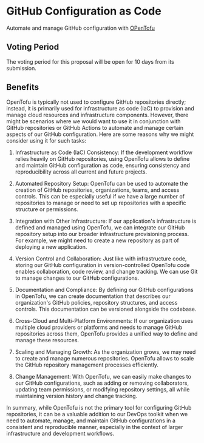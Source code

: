 # GitHub Configuration as Code

Automate and manage GitHub configuration with [OPenTofu][1]

## Voting Period

The voting period for this proposal will be open for 10 days from its submission.

## Benefits

OpenTofu is typically not used to configure GitHub repositories directly;
instead, it is primarily used for infrastructure as code (IaC) to provision and
manage cloud resources and infrastructure components. However, there might be
scenarios where we would want to use it in conjunction with GitHub
repositories or GitHub Actions to automate and manage certain aspects of our
GitHub configuration. Here are some reasons why we might consider using
it for such tasks:

1. Infrastructure as Code (IaC) Consistency: If the development workflow relies
heavily on GitHub repositories, using OpenTofu allows to define and maintain
GitHub configuration as code, ensuring consistency and reproducibility across
all current and future projects.

2. Automated Repository Setup: OpenTofu can be used to automate the creation of
GitHub repositories, organizations, teams, and access controls. This can be
especially useful if we have a large number of repositories to manage or need to
set up repositories with a specific structure or permissions.

3. Integration with Other Infrastructure: If our application's infrastructure is
defined and managed using OpenTofu, we can integrate our GitHub repository
setup into our broader infrastructure provisioning process. For example, we
might need to create a new repository as part of deploying a new application.

4. Version Control and Collaboration: Just like with infrastructure code,
storing our GitHub configuration in version-controlled OpenTofu code enables
collaboration, code review, and change tracking. We can use Git to manage
changes to our GitHub configurations.

5. Documentation and Compliance: By defining our GitHub configurations in
OpenTofu, we can create documentation that describes our organization's GitHub
policies, repository structures, and access controls. This documentation can be
versioned alongside the codebase.

6. Cross-Cloud and Multi-Platform Environments: If our organization uses
multiple cloud providers or platforms and needs to manage GitHub repositories
across them, OpenTofu provides a unified way to define and manage these
resources.

7. Scaling and Managing Growth: As the organization grows, we may need to create
and manage numerous repositories. OpenTofu allows to scale the GitHub
repository management processes efficiently.

8. Change Management: With OpenTofu, we can easily make changes to our GitHub
configurations, such as adding or removing collaborators, updating team
permissions, or modifying repository settings, all while maintaining version
history and change tracking.

In summary, while OpenTofu is not the primary tool for configuring GitHub
repositories, it can be a valuable addition to our DevOps toolkit when we need
to automate, manage, and maintain GitHub configurations in a consistent and
reproducible manner, especially in the context of larger infrastructure and
development workflows.

[1]: https://github.com/platform-engineering-org/terraform-github-configuration-module
